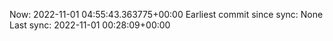 Now: 2022-11-01 04:55:43.363775+00:00 Earliest commit since sync: None Last sync: 2022-11-01 00:28:09+00:00
